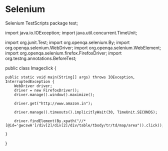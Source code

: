 # Selenium
Selenium TestScripts
package test;

import java.io.IOException;
import java.util.concurrent.TimeUnit;

import org.junit.Test;
import org.openqa.selenium.By;
import org.openqa.selenium.WebDriver;
import org.openqa.selenium.WebElement;
import org.openqa.selenium.firefox.FirefoxDriver;
import org.testng.annotations.BeforeTest;

public class Imageclick {
	
	
	public static void main(String[] args) throws IOException, InterruptedException {
		WebDriver driver;
		driver = new FirefoxDriver();
		driver.manage().window().maximize();
	
		driver.get("http://www.amazon.in");
		
		driver.manage().timeouts().implicitlyWait(30, TimeUnit.SECONDS);
		
		driver.findElement(By.xpath("//*[@id='gwcswA']/div[2]/div[2]/div/table/tbody/tr/td/map/area")).click();
		
	}

}
